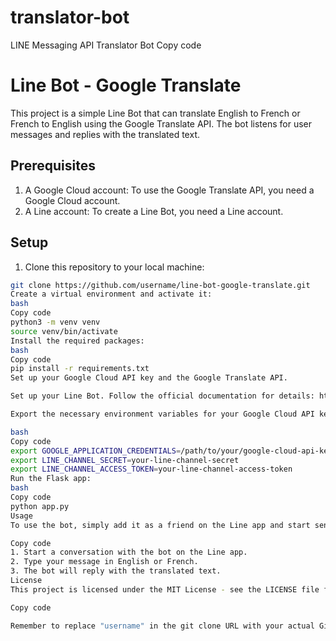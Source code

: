 # translator-bot
LINE Messaging API Translator Bot
Copy code
# Line Bot - Google Translate

This project is a simple Line Bot that can translate English to French or French to English using the Google Translate API. The bot listens for user messages and replies with the translated text.

## Prerequisites

1. A Google Cloud account: To use the Google Translate API, you need a Google Cloud account.
2. A Line account: To create a Line Bot, you need a Line account.

## Setup

1. Clone this repository to your local machine:

```bash
git clone https://github.com/username/line-bot-google-translate.git
Create a virtual environment and activate it:
bash
Copy code
python3 -m venv venv
source venv/bin/activate
Install the required packages:
bash
Copy code
pip install -r requirements.txt
Set up your Google Cloud API key and the Google Translate API.

Set up your Line Bot. Follow the official documentation for details: https://developers.line.biz/en/docs/messaging-api/getting-started/

Export the necessary environment variables for your Google Cloud API key and your Line Bot channel secret and access token.

bash
Copy code
export GOOGLE_APPLICATION_CREDENTIALS=/path/to/your/google-cloud-api-key.json
export LINE_CHANNEL_SECRET=your-line-channel-secret
export LINE_CHANNEL_ACCESS_TOKEN=your-line-channel-access-token
Run the Flask app:
bash
Copy code
python app.py
Usage
To use the bot, simply add it as a friend on the Line app and start sending messages. The bot will automatically translate the text from English to French or French to English and send it back to you.

Copy code
1. Start a conversation with the bot on the Line app.
2. Type your message in English or French.
3. The bot will reply with the translated text.
License
This project is licensed under the MIT License - see the LICENSE file for details.

Copy code

Remember to replace "username" in the git clone URL with your actual GitHub username. Additionally, replace "your-line-channel-secret" and "your-line-channel-access-token" with your actual Line Bot channel secret and access token.


